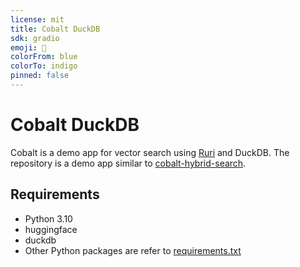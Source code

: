 ```yaml
---
license: mit
title: Cobalt DuckDB
sdk: gradio
emoji: 🦆
colorFrom: blue
colorTo: indigo
pinned: false
---
```


# Cobalt DuckDB

Cobalt is a demo app for vector search using [Ruri](https://huggingface.co/cl-nagoya/ruri-large) and DuckDB. The repository is a demo app similar to [cobalt-hybrid-search](https://github.com/Shakshi3104/cobalt-hybrid-search).

## Requirements

- Python 3.10
- huggingface
- duckdb
- Other Python packages are refer to [requirements.txt](./requirements.txt)